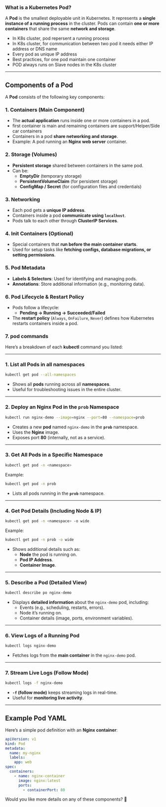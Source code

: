 ### **What is a Kubernetes Pod?**  
A **Pod** is the smallest deployable unit in Kubernetes. It represents a **single instance of a running process** in the cluster. Pods can contain **one or more containers** that share the same **network and storage**.
- In K8s cluster, pod repersent a running process
- In K8s cluster, for communication between two pod it needs either IP address or DNS name
- Every pod as unique IP address
- Best practices, for one pod maintain one container
- POD always runs on Slave nodes in the K8s cluster
---

## **Components of a Pod**
A **Pod** consists of the following key components:

### **1. Containers (Main Component)**
- The **actual application** runs inside one or more containers in a pod.
- first container is main and remaining containers are support/Helper/Side car containers
- Containers in a pod **share networking and storage**.
- Example: A pod running an **Nginx web server** container.

### **2. Storage (Volumes)**
- **Persistent storage** shared between containers in the same pod.
- Can be:
  - **EmptyDir** (temporary storage)
  - **PersistentVolumeClaim** (for persistent storage)
  - **ConfigMap / Secret** (for configuration files and credentials)

### **3. Networking**
- Each pod gets a **unique IP address**.
- Containers inside a pod **communicate using `localhost`**.
- Pods talk to each other through **ClusterIP Services**.

### **4. Init Containers (Optional)**
- Special containers that **run before the main container starts**.
- Used for setup tasks like **fetching configs, database migrations, or setting permissions**.

### **5. Pod Metadata**
- **Labels & Selectors**: Used for identifying and managing pods.
- **Annotations**: Store additional information (e.g., monitoring data).

### **6. Pod Lifecycle & Restart Policy**
- Pods follow a lifecycle:
  - **Pending → Running → Succeeded/Failed**
- The **restart policy** (`Always`, `OnFailure`, `Never`) defines how Kubernetes restarts containers inside a pod.
### **7. pod commands**

Here’s a breakdown of each **kubectl** command you listed:

---

### **1. List all Pods in all namespaces**
```sh
kubectl get pod --all-namespaces
```
- Shows all **pods** running across all **namespaces**.
- Useful for troubleshooting issues in the entire cluster.

---

### **2. Deploy an Nginx Pod in the `prob` Namespace**
```sh
kubectl run nginx-demo --image=nginx --port=80 --namespace=prob
```
- Creates a new **pod** named `nginx-demo` in the **`prob`** namespace.
- Uses the **Nginx** image.
- Exposes port **80** (internally, not as a service).

---

### **3. Get All Pods in a Specific Namespace**
```sh
kubectl get pod -n <namespace>
```
Example:
```sh
kubectl get pod -n prob
```
- Lists all pods running in the **`prob`** namespace.

---

### **4. Get Pod Details (Including Node & IP)**
```sh
kubectl get pod -n <namespace> -o wide
```
Example:
```sh
kubectl get pod -n prob -o wide
```
- Shows additional details such as:
  - **Node** the pod is running on.
  - **Pod IP Address**.
  - **Container Image**.

---

### **5. Describe a Pod (Detailed View)**
```sh
kubectl describe po nginx-demo
```
- Displays **detailed information** about the `nginx-demo` pod, including:
  - Events (e.g., scheduling, restarts, errors).
  - Node it’s running on.
  - Container details (image, ports, environment variables).

---

### **6. View Logs of a Running Pod**
```sh
kubectl logs nginx-demo
```
- Fetches logs from the **main container** in the `nginx-demo` pod.

---

### **7. Stream Live Logs (Follow Mode)**
```sh
kubectl logs -f nginx-demo
```
- **`-f` (follow mode)** keeps streaming logs in real-time.
- Useful for **monitoring live activity**.

---

## **Example Pod YAML**
Here’s a simple pod definition with an **Nginx container**:
```yaml
apiVersion: v1
kind: Pod
metadata:
  name: my-nginx
  labels:
    app: web
spec:
  containers:
    - name: nginx-container
      image: nginx:latest
      ports:
        - containerPort: 80
```

Would you like more details on any of these components? 🚀
